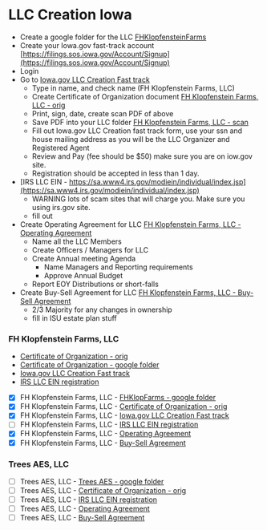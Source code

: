 
# LLC Creation Iowa
- Create a google folder for the LLC [FHKlopfensteinFarms](https://drive.google.com/drive/folders/1Mmve6EB6fLKasGB5SgA9U2fpKm-usqxB)
- Create your Iowa.gov fast-track account [https://filings.sos.iowa.gov/Account/Signup](https://filings.sos.iowa.gov/Account/Signup)
- Login
- Go to [Iowa.gov LLC Creation Fast track](https://filings.sos.iowa.gov/Account/Login?ReturnUrl=%2fForm%2fCertificate-of-Organization-LLC)
  - Type in name, and check name (FH Klopfenstein Farms, LLC)
  - Create Certificate of Organization document [FH Klopfenstein Farms, LLC - orig](https://docs.google.com/document/d/1Mtk1Pu-2h4_POV4CH-oZEcqgs9W787CLlqtm0OFN9_I/edit)
  - Print, sign, date, create scan PDF of above
  - Save PDF into your LLC folder [FH Klopfenstein Farms, LLC - scan](https://drive.google.com/file/d/1faglF7RKRevFWAjI_AkXjEfLgzs_V6BD/view?usp=drive_link)
  - Fill out Iowa.gov LLC Creation fast track form, use your ssn and house mailing address as you will be the LLC Organizer and Registered Agent
  - Review and Pay (fee should be $50) make sure you are on iow.gov site.
  - Registration should be accepted in less than 1 day.
- [IRS LLC EIN - https://sa.www4.irs.gov/modiein/individual/index.jsp](https://sa.www4.irs.gov/modiein/individual/index.jsp)
  - WARNING lots of scam sites that will charge you.  Make sure you using irs.gov site.
  - fill out
- Create Operating Agreement for LLC [FH Klopfenstein Farms, LLC - Operating Agreement]()
  - Name all the LLC Members
  - Create Officers / Managers for LLC
  - Create Annual meeting Agenda
    - Name Managers and Reporting requirements
    - Approve Annual Budget
  - Report EOY Distributions or short-falls
- Create Buy-Sell  Agreement for LLC [FH Klopfenstein Farms, LLC - Buy-Sell  Agreement]()
  - 2/3 Majority for any changes in ownership
  - fill in ISU estate plan stuff

### FH Klopfenstein Farms, LLC
- [Certificate of Organization - orig](https://docs.google.com/document/d/1Mtk1Pu-2h4_POV4CH-oZEcqgs9W787CLlqtm0OFN9_I/edit)
- [Certificate of Organization - google folder](https://drive.google.com/drive/folders/1Mmve6EB6fLKasGB5SgA9U2fpKm-usqxB)
- [Iowa.gov LLC Creation Fast track](https://filings.sos.iowa.gov/Account/Login?ReturnUrl=%2fForm%2fCertificate-of-Organization-LLC)
- [IRS LLC EIN registration](https://irs-federal-ein-number.com/form/limited-liability-company)

- [x] FH Klopfenstein Farms, LLC - [FHKlopFarms - google folder](https://drive.google.com/drive/folders/1Mmve6EB6fLKasGB5SgA9U2fpKm-usqxB)
- [x] FH Klopfenstein Farms, LLC - [Certificate of Organization - orig](https://docs.google.com/document/d/1Mtk1Pu-2h4_POV4CH-oZEcqgs9W787CLlqtm0OFN9_I/edit)
- [x] FH Klopfenstein Farms, LLC - [Iowa.gov LLC Creation Fast track](https://filings.sos.iowa.gov/Account/Login?ReturnUrl=%2fForm%2fCertificate-of-Organization-LLC)
- [ ] FH Klopfenstein Farms, LLC - [IRS LLC EIN registration](https://irs-federal-ein-number.com/form/limited-liability-company)
- [x] FH Klopfenstein Farms, LLC - [Operating Agreement](https://docs.google.com/document/d/1wRQye1VKHnxYyYIVX_ejRCyxdOAbVsidEQLn7pBaTiY/edit)
- [x] FH Klopfenstein Farms, LLC - [Buy-Sell Agreement](https://docs.google.com/document/d/1A7tQSme_FXWe3I3eSx577uZvkTXYm_lLJQB4bDo_YNw/edit)

### Trees AES, LLC
- [ ] Trees AES, LLC - [Trees AES - google folder]()
- [ ] Trees AES, LLC - [Certificate of Organization - orig]()
- [ ] Trees AES, LLC - [IRS LLC EIN registration]()
- [ ] Trees AES, LLC - [Operating Agreement]()
- [ ] Trees AES, LLC - [Buy-Sell Agreement]()
